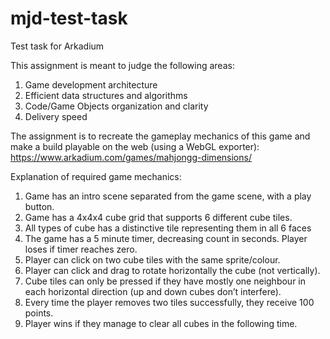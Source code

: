 # mjd-test-task
Test task for Arkadium

This assignment is meant to judge the following areas:
1. Game development architecture
2. Efficient data structures and algorithms
3. Code/Game Objects organization and clarity
4. Delivery speed

The assignment is to recreate the gameplay mechanics of this game and make a build playable on the
web (using a WebGL exporter): https://www.arkadium.com/games/mahjongg-dimensions/

Explanation of required game mechanics:
1. Game has an intro scene separated from the game scene, with a play button.
2. Game has a 4x4x4 cube grid that supports 6 different cube tiles.
3. All types of cube has a distinctive tile representing them in all 6 faces
4. The game has a 5 minute timer, decreasing count in seconds. Player loses if timer reaches zero.
5. Player can click on two cube tiles with the same sprite/colour.
6. Player can click and drag to rotate horizontally the cube (not vertically).
7. Cube tiles can only be pressed if they have mostly one neighbour in each horizontal direction
(up and down cubes don’t interfere).
8. Every time the player removes two tiles successfully, they receive 100 points.
9. Player wins if they manage to clear all cubes in the following time.

